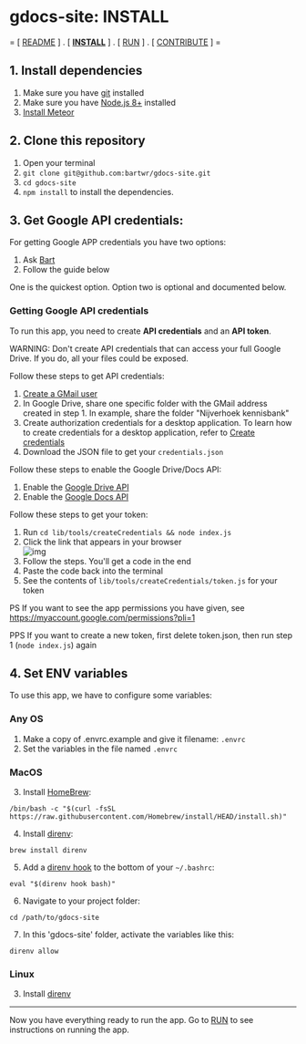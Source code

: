 # gdocs-site: INSTALL

= [ [README](./README.md) ] . [ **[INSTALL](./INSTALL.md)** ]  . [ [RUN](./RUN.md) ] . [ [CONTRIBUTE](./CONTRIBUTE.md) ] =

## 1. Install dependencies

1. Make sure you have [git](https://git-scm.com/download/mac) installed
1. Make sure you have [Node.js 8+](https://nodejs.org/en/) installed
3. [Install Meteor](https://www.meteor.com/developers/install)

## 2. Clone this repository

1. Open your terminal
2. `git clone git@github.com:bartwr/gdocs-site.git`
3. `cd gdocs-site`
4. `npm install` to install the dependencies.

## 3. Get Google API credentials:

For getting Google APP credentials you have two options:

1. Ask [Bart](https://www.bartroorda.nl/contact)
2. Follow the guide below

One is the quickest option. Option two is optional and documented below.

### Getting Google API credentials

To run this app, you need to create **API credentials** and an **API token**.

WARNING: Don't create API credentials that can access your full Google Drive. If you do, all your files could be exposed.

Follow these steps to get API credentials:

1. [Create a GMail user](https://accounts.google.com/signup/v2/webcreateaccount?service=mail&continue=https%3A%2F%2Fmail.google.com%2Fmail%2Fu%2F0%2F&dsh=S-435792339%3A1636063525625575&biz=false&flowName=GlifWebSignIn&flowEntry=SignUp)
2. In Google Drive, share one specific folder with the GMail address created in step 1. In example, share the folder "Nijverhoek kennisbank"
3. Create authorization credentials for a desktop application. To learn how to create credentials for a desktop application, refer to [Create credentials](https://developers.google.com/workspace/guides/create-credentials)
5. Download the JSON file to get your `credentials.json`

Follow these steps to enable the Google Drive/Docs API:

1. Enable the [Google Drive API](https://console.cloud.google.com/apis/library/drive.googleapis.com?project=nijverhoek-kennisbank)
2. Enable the [Google Docs API](https://console.cloud.google.com/apis/library/docs.googleapis.com?project=nijverhoek-kennisbank)

Follow these steps to get your token:

1. Run `cd lib/tools/createCredentials && node index.js`
2. Click the link that appears in your browser<br />
![img](https://i.imgur.com/ieF36AH.png)
3. Follow the steps. You'll get a code in the end
4. Paste the code back into the terminal
5. See the contents of `lib/tools/createCredentials/token.js` for your token

PS If you want to see the app permissions you have given, see https://myaccount.google.com/permissions?pli=1

PPS If you want to create a new token, first delete token.json, then run step 1 (`node index.js`) again

## 4. Set ENV variables

To use this app, we have to configure some variables:

### Any OS

1. Make a copy of .envrc.example and give it filename: `.envrc`
2. Set the variables in the file named `.envrc`

### MacOS

3. Install [HomeBrew](https://brew.sh/):

```/bin/bash -c "$(curl -fsSL https://raw.githubusercontent.com/Homebrew/install/HEAD/install.sh)"```

4. Install [direnv](https://direnv.net/):

```brew install direnv```

5. Add a [direnv hook](https://direnv.net/docs/hook.html) to the bottom of your `~/.bashrc`:

```eval "$(direnv hook bash)"```

6. Navigate to your project folder:

```cd /path/to/gdocs-site```

7. In this 'gdocs-site' folder, activate the variables like this:

```direnv allow```

### Linux

3. Install [direnv](https://direnv.net/)

____

Now you have everything ready to run the app. Go to [RUN](./RUN.md) to see instructions on running the app.
